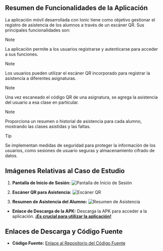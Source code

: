 ## Resumen de Funcionalidades de la Aplicación

La aplicación móvil desarrollada con Ionic tiene como objetivo gestionar el registro de asistencia de los alumnos a través de un escáner QR. Sus principales funcionalidades son:

> [!NOTE]
> La aplicación permite a los usuarios registrarse y autenticarse para acceder a sus funciones.

> [!NOTE]
> Los usuarios pueden utilizar el escáner QR incorporado para registrar la asistencia a diferentes asignaturas.

> [!NOTE]
> Una vez escaneado el código QR de una asignatura, se agrega la asistencia del usuario a esa clase en particular.

> [!NOTE]
> Proporciona un resumen o historial de asistencia para cada alumno, mostrando las clases asistidas y las faltas.

> [!TIP]
> Se implementan medidas de seguridad para proteger la información de los usuarios, como sesiones de usuario seguras y almacenamiento cifrado de datos.

## Imágenes Relativas al Caso de Estudio

1. **Pantalla de Inicio de Sesión:**
   ![Pantalla de Inicio de Sesión](link-a-imagen1)

2. **Escáner QR para Asistencia:**
   ![Escáner QR](link-a-imagen2)

3. **Resumen de Asistencia del Alumno:**
   ![Resumen de Asistencia](link-a-imagen3)

- **Enlace de Descarga de la APK:** Descarga la APK para acceder a la aplicación. **[¡Es crucial para utilizar la aplicación!](enlace-a-APK)**

## Enlaces de Descarga y Código Fuente

- **Código Fuente:** [Enlace al Repositorio del Código Fuente](enlace-al-codigo)
